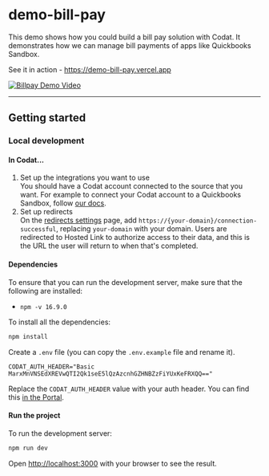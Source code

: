 # demo-bill-pay

This demo shows how you could build a bill pay solution with Codat. It demonstrates how we can manage bill payments of apps like Quickbooks Sandbox.

See it in action - <https://demo-bill-pay.vercel.app>


[![Billpay Demo Video](https://img.youtube.com/vi/7US9K6EUzF4/0.jpg)](https://www.youtube.com/watch?v=7US9K6EUzF4)



---

## Getting started

### Local development

#### In Codat...

1. Set up the integrations you want to use  
  You should have a Codat account connected to the source that you want. For example to connect your Codat account to a Quickbooks Sandbox, follow [our docs](https://docs.codat.io/integrations/accounting/quickbooksonline/accounting-quickbooksonline-new-setup).
2. Set up redirects  
  On the [redirects settings](https://app.codat.io/settings/redirects) page, add `https://{your-domain}/connection-successful`, replacing `your-domain` with your domain. Users are redirected to Hosted Link to authorize access to their data, and this is the URL the user will return to when that's completed.

#### Dependencies

To ensure that you can run the development server, make sure that the following are installed:
- `npm -v 16.9.0`

To install all the dependencies:

```bash
npm install
```

Create a `.env` file (you can copy the `.env.example` file and rename it). 

```
CODAT_AUTH_HEADER="Basic MarxMnVNSEdXREVwQTI2Qk1seE5lQzAzcnhGZHNBZzFiYUxKeFRXQQ=="
```

Replace the `CODAT_AUTH_HEADER` value with your auth header. You can find this [in the Portal](https://app.codat.io/developers/api-keys).

#### Run the project

To run the development server:

```bash
npm run dev
```

Open [http://localhost:3000](http://localhost:3000) with your browser to see the result.

